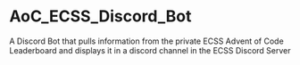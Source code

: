 # AoC_ECSS_Discord_Bot
A Discord Bot that pulls information from the private ECSS Advent of Code Leaderboard and displays it in a discord channel in the ECSS Discord Server

